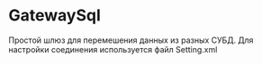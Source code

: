 # GatewaySql
Простой шлюз для перемешения данных из разных СУБД.
Для настройки соединения используется файл Setting.xml
